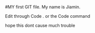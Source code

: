 #MY first GIT file.
My name is Jiamin.

Edit through Code . or the Code <filename> command

hope this dont cause much trouble
